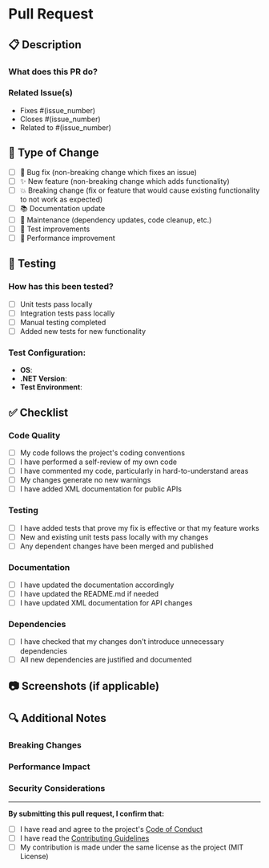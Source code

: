 # Pull Request

## 📋 Description

### What does this PR do?
<!-- Provide a clear and concise description of the changes -->

### Related Issue(s)
<!-- Link to related issues -->
- Fixes #(issue_number)
- Closes #(issue_number)
- Related to #(issue_number)

## 🔄 Type of Change

<!-- Mark the relevant option(s) with an "x" -->

- [ ] 🐛 Bug fix (non-breaking change which fixes an issue)
- [ ] ✨ New feature (non-breaking change which adds functionality)
- [ ] 💥 Breaking change (fix or feature that would cause existing functionality to not work as expected)
- [ ] 📚 Documentation update
- [ ] 🔧 Maintenance (dependency updates, code cleanup, etc.)
- [ ] 🧪 Test improvements
- [ ] 🚀 Performance improvement

## 🧪 Testing

### How has this been tested?
<!-- Describe the tests that you ran to verify your changes -->

- [ ] Unit tests pass locally
- [ ] Integration tests pass locally
- [ ] Manual testing completed
- [ ] Added new tests for new functionality

### Test Configuration:
<!-- If applicable, describe your test configuration -->
- **OS**: 
- **.NET Version**: 
- **Test Environment**: 

## ✅ Checklist

<!-- Mark completed items with an "x" -->

### Code Quality
- [ ] My code follows the project's coding conventions
- [ ] I have performed a self-review of my own code
- [ ] I have commented my code, particularly in hard-to-understand areas
- [ ] My changes generate no new warnings
- [ ] I have added XML documentation for public APIs

### Testing
- [ ] I have added tests that prove my fix is effective or that my feature works
- [ ] New and existing unit tests pass locally with my changes
- [ ] Any dependent changes have been merged and published

### Documentation
- [ ] I have updated the documentation accordingly
- [ ] I have updated the README.md if needed
- [ ] I have updated XML documentation for API changes

### Dependencies
- [ ] I have checked that my changes don't introduce unnecessary dependencies
- [ ] All new dependencies are justified and documented

## 📷 Screenshots (if applicable)

<!-- Add screenshots to help explain your changes -->

## 🔍 Additional Notes

<!-- Add any additional notes, concerns, or context for reviewers -->

### Breaking Changes
<!-- If this is a breaking change, describe what breaks and how to migrate -->

### Performance Impact
<!-- Describe any performance implications -->

### Security Considerations
<!-- Describe any security implications -->

---

**By submitting this pull request, I confirm that:**
- [ ] I have read and agree to the project's [Code of Conduct](../CODE_OF_CONDUCT.md)
- [ ] I have read the [Contributing Guidelines](../CONTRIBUTING.md)
- [ ] My contribution is made under the same license as the project (MIT License)
